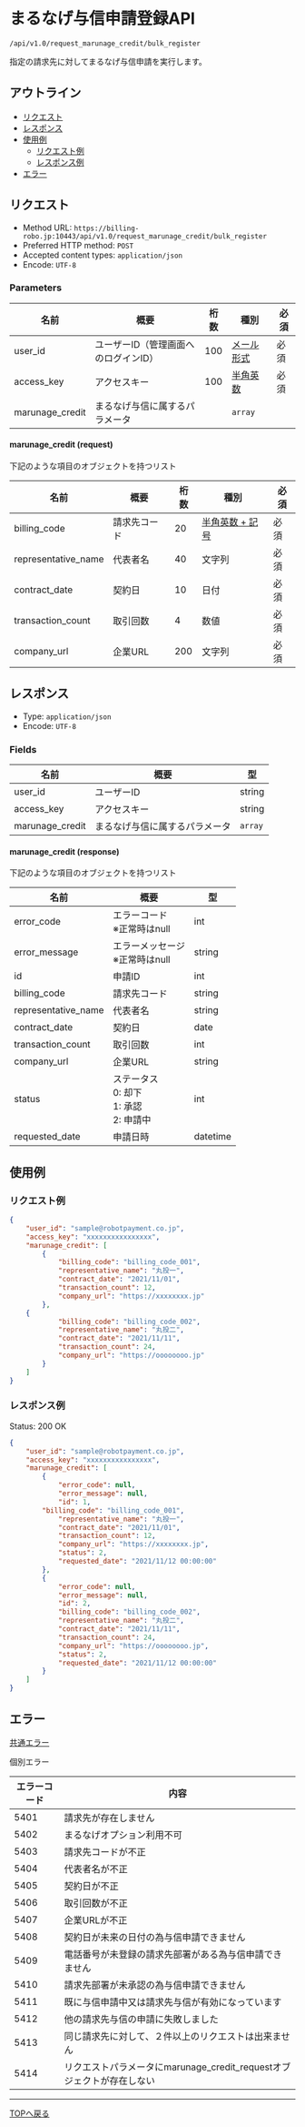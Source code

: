 # まるなげ与信申請登録API

`/api/v1.0/request_marunage_credit/bulk_register`

指定の請求先に対してまるなげ与信申請を実行します。

## アウトライン

- [リクエスト](#リクエスト)
- [レスポンス](#レスポンス)
- [使用例](#使用例)
  - [リクエスト例](#リクエスト例)
  - [レスポンス例](#レスポンス例)
- [エラー](#エラー)

## リクエスト
- Method URL: `https://billing-robo.jp:10443/api/v1.0/request_marunage_credit/bulk_register`
- Preferred HTTP method: `POST`
- Accepted content types: `application/json`
- Encode: `UTF-8`

### Parameters

| 名前                  | 概要                                                                             | 桁数 | 種別                             | 必須 |
| --------------------- | ------------------------------------------------------------------------------- | ---- | -------------------------------- | --- |
| user_id               | ユーザーID（管理画面へのログインID）                                               | 100  | [メール形式](../../index.md#種別) | 必須 |
| access_key            | アクセスキー                                                                     | 100  | [半角英数](../../index.md#種別)   | 必須 |
| marunage_credit       | まるなげ与信に属するパラメータ                                                     |      | `array`                         |      |

#### marunage_credit (request)

下記のような項目のオブジェクトを持つリスト

| 名前                | 概要                                                | 桁数  | 種別                                  | 必須 |
| ------------------- | -------------------------------------------------- | ---- | -------------------------------------- | ---- |
| billing_code        | 請求先コード                                        | 20   | [半角英数 + 記号](../../index.md#種別)  | 必須  |
| representative_name | 代表者名                                            | 40   | 文字列                                 | 必須  |
| contract_date       | 契約日                                              | 10   | 日付                                   | 必須  |
| transaction_count   | 取引回数                                            | 4    | 数値                                   | 必須  |
| company_url         | 企業URL                                             | 200  | 文字列                                 | 必須  |



## レスポンス

- Type: `application/json`
- Encode: `UTF-8`

### Fields

| 名前              | 概要                                                                                                                               | 型       |
| ----------------- | --------------------------------------------------------------------------------------------------------------------------------- | -------- |
| user_id           | ユーザーID                                                                                                                         | string   |
| access_key        | アクセスキー                                                                                                                       | string   |
| marunage_credit   | まるなげ与信に属するパラメータ                                                                                                       | `array`  |

#### marunage_credit (response)

下記のような項目のオブジェクトを持つリスト

| 名前                | 概要                                                | 型      |
| ------------------- | -------------------------------------------------- | ------- |
| error_code          | エラーコード<br> ※正常時はnull                      | int     |
| error_message       | エラーメッセージ<br> ※正常時はnull                  | string  |
| id                  | 申請ID                                             | int     |
| billing_code        | 請求先コード                                        | string  |
| representative_name | 代表者名                                            | string  |
| contract_date       | 契約日                                              | date    |
| transaction_count   | 取引回数                                            | int     |
| company_url         | 企業URL                                             | string  |
| status              | ステータス<br> 0: 却下<br> 1: 承認<br> 2: 申請中      | int     |
| requested_date      | 申請日時                                            | datetime |


## 使用例

### リクエスト例

```json
{
    "user_id": "sample@robotpayment.co.jp",
    "access_key": "xxxxxxxxxxxxxxxx",
    "marunage_credit": [
        {
            "billing_code": "billing_code_001",
            "representative_name": "丸投一",
            "contract_date": "2021/11/01",
            "transaction_count": 12,
            "company_url": "https://xxxxxxxx.jp"
        },
	{
            "billing_code": "billing_code_002",
            "representative_name": "丸投二",
            "contract_date": "2021/11/11",
            "transaction_count": 24,
            "company_url": "https://oooooooo.jp"
        }
    ]
}
```

### レスポンス例

Status: 200 OK

```json
{
    "user_id": "sample@robotpayment.co.jp",
    "access_key": "xxxxxxxxxxxxxxxx",
    "marunage_credit": [
        {
            "error_code": null,
            "error_message": null,
            "id": 1,
	    "billing_code": "billing_code_001",
            "representative_name": "丸投一",
            "contract_date": "2021/11/01",
            "transaction_count": 12,
            "company_url": "https://xxxxxxxx.jp",
            "status": 2,
            "requested_date": "2021/11/12 00:00:00"
        },
        {
            "error_code": null,
            "error_message": null,
            "id": 2,
            "billing_code": "billing_code_002",
            "representative_name": "丸投二",
            "contract_date": "2021/11/11",
            "transaction_count": 24,
            "company_url": "https://oooooooo.jp",
            "status": 2,
            "requested_date": "2021/11/12 00:00:00"
        }
    ]
}
```

## エラー

[共通エラー](../../index.md#共通エラー)

個別エラー

| エラーコード | 内容                                                               |
| ------------ | ---------------------------------------------------------------- |
| 5401         | 請求先が存在しません                                               |
| 5402         | まるなげオプション利用不可                                          |
| 5403         | 請求先コードが不正                                                 |
| 5404         | 代表者名が不正                                                     |
| 5405         | 契約日が不正                                                       |
| 5406         | 取引回数が不正                                                     |
| 5407         | 企業URLが不正                                                     |
| 5408         | 契約日が未来の日付の為与信申請できません                             |
| 5409         | 電話番号が未登録の請求先部署がある為与信申請できません                |
| 5410         | 請求先部署が未承認の為与信申請できません                             |
| 5411         | 既に与信申請中又は請求先与信が有効になっています                      |
| 5412         | 他の請求先与信の申請に失敗しました                                   |
| 5413         | 同じ請求先に対して、２件以上のリクエストは出来ません                  |
| 5414         | リクエストパラメータにmarunage_credit_requestオブジェクトが存在しない |

----

[TOPへ戻る](../../index.md)